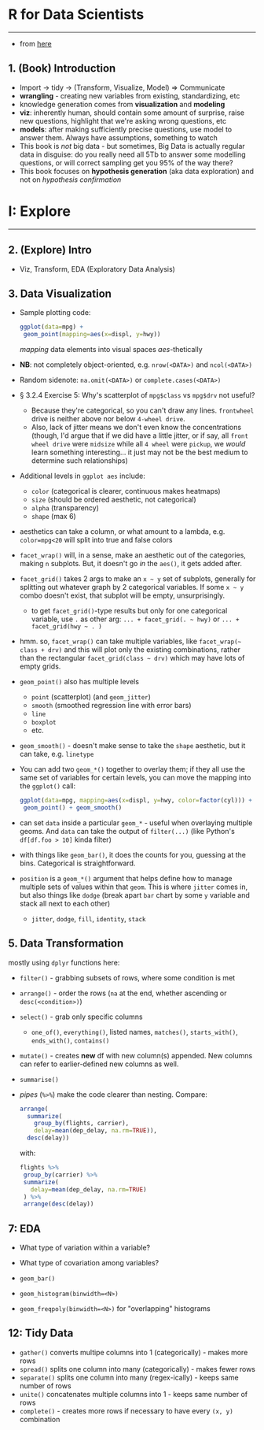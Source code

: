 # R for Data Scientists
---

  - from [here](http://r4ds.had.co.nz/introduction.html)

## 1. (Book) Introduction

  - Import -> tidy -> (Transform, Visualize, Model) => Communicate
  - **wrangling** - creating new variables from existing, standardizing, etc
  - knowledge generation comes from **visualization** and **modeling**
  - **viz**: inherently human, should contain some amount of surprise, raise new questions, highlight that we're asking wrong questions, etc
  - **models**: after making sufficiently precise questions, use model to answer them. Always have assumptions, something to watch
  - This book is *not* big data - but sometimes, Big Data is actually regular data in disguise: do you really need all 5Tb to answer some modelling questions, or will correct sampling get you 95% of the way there?
  - This book focuses on **hypothesis generation** (aka data exploration) and not on *hypothesis confirmation*

# I: Explore
---
## 2. (Explore) Intro
  - Viz, Transform, EDA (Exploratory Data Analysis)

## 3. Data Visualization
  - Sample plotting code:
    
    ```r
    ggplot(data=mpg) +
     geom_point(mapping=aes(x=displ, y=hwy))
    ```
    *mapping* data elements into visual spaces *aes*-thetically
  - **NB**: not completely object-oriented, e.g. `nrow(<DATA>)` and `ncol(<DATA>)`
  - Random sidenote: `na.omit(<DATA>)` or `complete.cases(<DATA>)`
  - § 3.2.4 Exercise 5: Why's scatterplot of `mpg$class` vs `mpg$drv` not useful?
    - Because they're categorical, so you can't draw any lines. `frontwheel` drive is neither above nor below `4-wheel drive`.
    - Also, lack of jitter means we don't even know the concentrations (though, I'd argue that if we did have a little jitter, or if say, all `front wheel drive` were `midsize` while all `4 wheel` were `pickup`, we *would* learn something interesting... it just may not be the best medium to determine such relationships)
  - Additional levels in `ggplot aes` include:
    - `color` (categorical is clearer, continuous makes heatmaps)
    - `size` (should be ordered aesthetic, not categorical)
    - `alpha` (transparency)
    - `shape` (max 6)
  - aesthetics can take a column, or what amount to a lambda, e.g. `color=mpg<20` will split into true and false colors
  - `facet_wrap()` will, in a sense, make an aesthetic out of the categories, making `n` subplots. But, it doesn't go *in* the `aes()`, it gets added after.
  - `facet_grid()` takes 2 args to make an `x ~ y` set of subplots, generally for splitting out whatever graph by 2 categorical variables. If some `x ~ y` combo doesn't exist, that subplot will be empty, unsurprisingly.
    - to get `facet_grid()`-type results but only for one categorical variable, use `.` as other arg: `... + facet_grid(. ~ hwy)` or `... + facet_grid(hwy ~ . )`
  - hmm. so, `facet_wrap()` can take multiple variables, like `facet_wrap(~ class + drv)` and this will plot only the existing combinations, rather than the rectangular `facet_grid(class ~ drv)` which may have lots of empty grids.
  - `geom_point()` also has multiple levels
    - `point` (scatterplot) (and `geom_jitter`)
    - `smooth` (smoothed regression line with error bars)
    - `line`
    - `boxplot`
    - etc.
  - `geom_smooth()` - doesn't make sense to take the `shape` aesthetic, but it can take, e.g. `linetype`
  - You can add two `geom_*()` together to overlay them; if they all use the same set of variables for certain levels, you can move the mapping into the `ggplot()` call:
    
    ```r
    ggplot(data=mpg, mapping=aes(x=displ, y=hwy, color=factor(cyl))) +
     geom_point() + geom_smooth()
    ```
  - can set `data` inside a particular `geom_*` - useful when overlaying multiple geoms. And `data` can take the output of `filter(...)` (like Python's `df[df.foo > 10]` kinda filter)
  - with things like `geom_bar()`, it does the counts for you, guessing at the bins. Categorical is straightforward.
  - `position` is a `geom_*()` argument that helps define how to manage multiple sets of values within that `geom`. This is where `jitter` comes in, but also things like `dodge` (break apart `bar` chart by some `y` variable and stack all next to each other)
    - `jitter`, `dodge`, `fill`, `identity`, `stack`

## 5. Data Transformation
mostly using `dplyr` functions here:

  - `filter()` - grabbing subsets of rows, where some condition is met
  - `arrange()` - order the rows (`na` at the end, whether ascending or `desc(<condition>)`)
  - `select()` - grab only specific columns
    - `one_of()`, `everything()`, listed names, `matches()`, `starts_with()`, `ends_with()`, `contains()`
  - `mutate()` - creates **new** df with new column(s) appended. New columns can refer to earlier-defined new columns as well.
  - `summarise()`
  - *pipes* (`%>%`) make the code clearer than nesting. Compare:
  
    ```r
    arrange(
      summarize(
        group_by(flights, carrier),
        delay=mean(dep_delay, na.rm=TRUE)),
      desc(delay))
    ```
    with:
    
    ```r
    flights %>%
     group_by(carrier) %>%
     summarize(
       delay=mean(dep_delay, na.rm=TRUE)
     ) %>%
     arrange(desc(delay))
    ```

## 7: EDA

  - What type of variation within a variable?
  - What type of covariation among variables?

  - `geom_bar()`
  - `geom_histogram(binwidth=<N>)`
  - `geom_freqpoly(binwidth=<N>)` for "overlapping" histograms

## 12: Tidy Data
  - `gather()` converts multipe columns into 1 (categorically) - makes more rows
  - `spread()` splits one column into many (categorically) - makes fewer rows
  - `separate()` splits one column into many (regex-ically) - keeps same number of rows
  - `unite()` concatenates multiple columns into 1 - keeps same number of rows
  - `complete()` - creates more rows if necessary to have every `(x, y)` combination